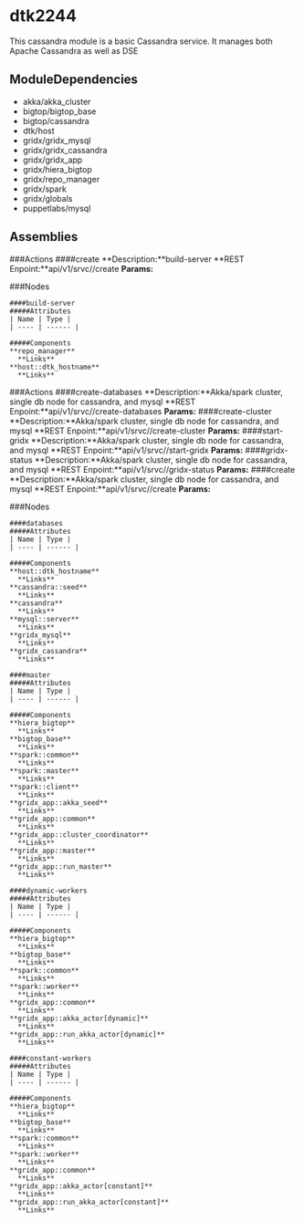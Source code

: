 # dtk2244

This cassandra module is a basic Cassandra service.  It manages both Apache Cassandra as well as DSE

## ModuleDependencies

* akka/akka_cluster
* bigtop/bigtop_base
* bigtop/cassandra
* dtk/host
* gridx/gridx_mysql
* gridx/gridx_cassandra
* gridx/gridx_app
* gridx/hiera_bigtop
* gridx/repo_manager
* gridx/spark
* gridx/globals
* puppetlabs/mysql

## Assemblies


  ###Actions
    ####create
    **Description:**build-server
    **REST Enpoint:**api/v1/srvc/<service name>/create
    **Params:**

  ###Nodes

    ####build-server
    #####Attributes
    | Name | Type |
    | ---- | ------ |

    #####Components
    **repo_manager**
      **Links**
    **host::dtk_hostname**
      **Links**
    


  ###Actions
    ####create-databases
    **Description:**Akka/spark cluster, single db node for cassandra, and mysql
    **REST Enpoint:**api/v1/srvc/<service name>/create-databases
    **Params:**
    ####create-cluster
    **Description:**Akka/spark cluster, single db node for cassandra, and mysql
    **REST Enpoint:**api/v1/srvc/<service name>/create-cluster
    **Params:**
    ####start-gridx
    **Description:**Akka/spark cluster, single db node for cassandra, and mysql
    **REST Enpoint:**api/v1/srvc/<service name>/start-gridx
    **Params:**
    ####gridx-status
    **Description:**Akka/spark cluster, single db node for cassandra, and mysql
    **REST Enpoint:**api/v1/srvc/<service name>/gridx-status
    **Params:**
    ####create
    **Description:**Akka/spark cluster, single db node for cassandra, and mysql
    **REST Enpoint:**api/v1/srvc/<service name>/create
    **Params:**

  ###Nodes

    ####databases
    #####Attributes
    | Name | Type |
    | ---- | ------ |

    #####Components
    **host::dtk_hostname**
      **Links**
    **cassandra::seed**
      **Links**
    **cassandra**
      **Links**
    **mysql::server**
      **Links**
    **gridx_mysql**
      **Links**
    **gridx_cassandra**
      **Links**
    
    ####master
    #####Attributes
    | Name | Type |
    | ---- | ------ |

    #####Components
    **hiera_bigtop**
      **Links**
    **bigtop_base**
      **Links**
    **spark::common**
      **Links**
    **spark::master**
      **Links**
    **spark::client**
      **Links**
    **gridx_app::akka_seed**
      **Links**
    **gridx_app::common**
      **Links**
    **gridx_app::cluster_coordinator**
      **Links**
    **gridx_app::master**
      **Links**
    **gridx_app::run_master**
      **Links**
    
    ####dynamic-workers
    #####Attributes
    | Name | Type |
    | ---- | ------ |

    #####Components
    **hiera_bigtop**
      **Links**
    **bigtop_base**
      **Links**
    **spark::common**
      **Links**
    **spark::worker**
      **Links**
    **gridx_app::common**
      **Links**
    **gridx_app::akka_actor[dynamic]**
      **Links**
    **gridx_app::run_akka_actor[dynamic]**
      **Links**
    
    ####constant-workers
    #####Attributes
    | Name | Type |
    | ---- | ------ |

    #####Components
    **hiera_bigtop**
      **Links**
    **bigtop_base**
      **Links**
    **spark::common**
      **Links**
    **spark::worker**
      **Links**
    **gridx_app::common**
      **Links**
    **gridx_app::akka_actor[constant]**
      **Links**
    **gridx_app::run_akka_actor[constant]**
      **Links**
    

